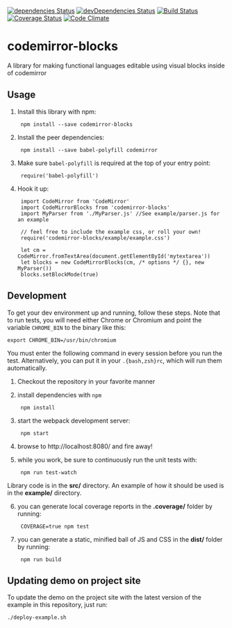 [![dependencies Status](https://david-dm.org/bootstrapworld/codemirror-blocks/status.svg)](https://david-dm.org/bootstrapworld/pyret-blocks)
[![devDependencies Status](https://david-dm.org/bootstrapworld/codemirror-blocks/dev-status.svg)](https://david-dm.org/bootstrapworld/pyret-blocks?type=dev)
[![Build Status](https://travis-ci.org/bootstrapworld/codemirror-blocks.svg?branch=master)](https://travis-ci.org/bootstrapworld/pyret-blocks)
[![Coverage Status](https://coveralls.io/repos/bootstrapworld/codemirror-blocks/badge.svg?branch=master&service=github)](https://coveralls.io/github/bootstrapworld/pyret-blocks?branch=master)
[![Code Climate](https://codeclimate.com/github/bootstrapworld/codemirror-blocks/badges/gpa.svg)](https://codeclimate.com/github/bootstrapworld/pyret-blocks)

# codemirror-blocks
A library for making functional languages editable using visual blocks inside of codemirror

## Usage

1. Install this library with npm:

        npm install --save codemirror-blocks

2. Install the peer dependencies:

        npm install --save babel-polyfill codemirror

3. Make sure `babel-polyfill` is required at the top of your entry point:

        require('babel-polyfill')

4. Hook it up:

        import CodeMirror from 'CodeMirror'
        import CodeMirrorBlocks from 'codemirror-blocks'
        import MyParser from './MyParser.js' //See example/parser.js for an example

        // feel free to include the example css, or roll your own!
        require('codemirror-blocks/example/example.css')

        let cm = CodeMirror.fromTextArea(document.getElementById('mytextarea'))
        let blocks = new CodeMirrorBlocks(cm, /* options */ {}, new MyParser())
        blocks.setBlockMode(true)

## Development

To get your dev environment up and running, follow these steps. Note that to run tests,
you will need either Chrome or Chromium and point the variable `CHROME_BIN` to the binary
like this:

```
export CHROME_BIN=/usr/bin/chromium
```

You must enter the following command in every session before you run the test.
Alternatively, you can put it in your `.{bash,zsh}rc`, which will run them automatically.

1. Checkout the repository in your favorite manner

2. install dependencies with `npm`

        npm install

3. start the webpack development server:

        npm start

4. browse to http://localhost:8080/ and fire away!

5. while you work, be sure to continuously run the unit tests with:

        npm run test-watch

Library code is in the **src/** directory. An example of how it should be used
is in the **example/** directory.

6. you can generate local coverage reports in the **.coverage/** folder by running:

        COVERAGE=true npm test

7. you can generate a static, minified ball of JS and CSS in the **dist/** folder by running:

        npm run build

## Updating demo on project site

To update the demo on the project site with the latest version of the example in
this repository, just run:

    ./deploy-example.sh

